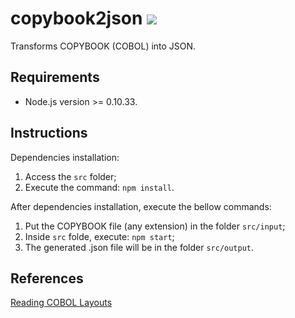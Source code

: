 # copybook2json <img src="https://img.shields.io/badge/Project%20Stage-Development-yellowgreen.svg" />
Transforms COPYBOOK (COBOL) into JSON.

## Requirements
* Node.js version >= 0.10.33.

## Instructions
Dependencies installation:
1. Access the `src` folder;
2. Execute the command: `npm install`.  

After dependencies installation, execute the bellow commands:
1. Put the COPYBOOK file (any extension) in the folder `src/input`;
2. Inside `src` folde, execute: `npm start`;
3. The generated .json file will be in the folder `src/output`.

## References
[Reading COBOL Layouts](http://www.3480-3590-data-conversion.com/article-reading-cobol-layouts-1.html)